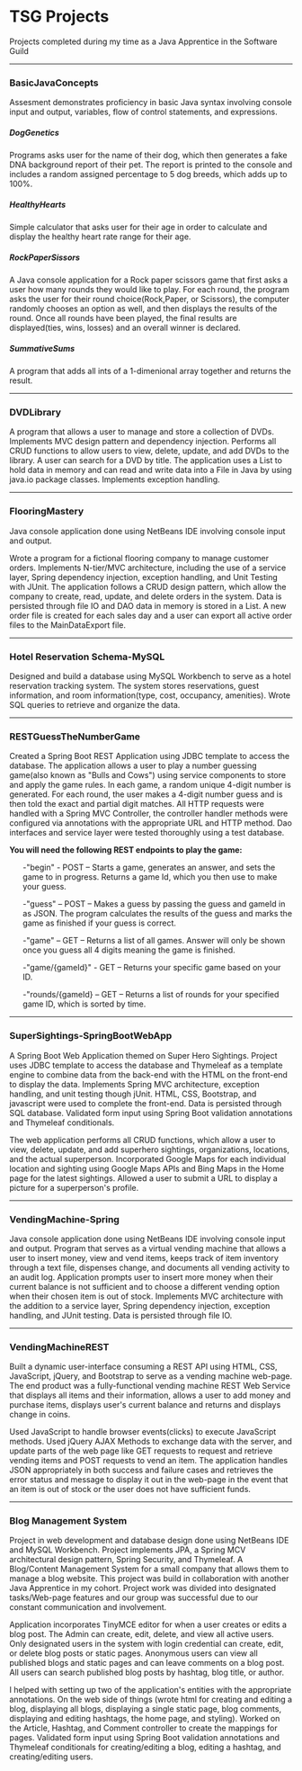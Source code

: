 <h1> TSG Projects</h1>
Projects completed during my time as a Java Apprentice in the Software Guild
<hr>
<h3>BasicJavaConcepts</h3>
Assesment demonstrates proficiency in basic Java syntax involving console input and output, variables, flow of control statements, and expressions.

<h5>DogGenetics</h5>
Programs asks user for the name of their dog, which then generates a fake DNA background report of their pet. The report is printed to the console and includes a random assigned percentage to 5 dog breeds, which adds up to 100%.
<h5>HealthyHearts</h5>
Simple calculator that asks user for their age in order to calculate and display the healthy heart rate range for their age.
<h5>RockPaperSissors</h5>
A Java console application for a Rock paper scissors game that first asks a user how many rounds they would like to play.
For each round, the program asks the user for their round choice(Rock,Paper, or Scissors), the computer randomly chooses an option as well, and then displays the results of the round.
Once all rounds have been played, the final results are displayed(ties, wins, losses) and an overall winner is declared.
<h5>SummativeSums</h5>
A program that adds all ints of a 1-dimenional array together and returns the result.
<hr>
<h3>DVDLibrary</h3>
A program that allows a user to manage and store a collection of DVDs.
Implements MVC design pattern and dependency injection.
Performs all CRUD functions to allow users to view, delete, update, and add DVDs to the library. A user can search for a DVD by title. The application uses a List to hold data in memory and can read and write data into a File in Java by using java.io package classes. Implements exception handling.
<hr>
<h3>FlooringMastery</h3>
Java console application done using NetBeans IDE involving console input and output.

Wrote a program for a fictional flooring company to manage customer orders.
Implements N-tier/MVC architecture, including the use of a service layer, Spring dependency injection, exception handling, and Unit Testing with JUnit.
The application follows a CRUD design pattern, which allow the company to create, read, update, and delete orders in the system. Data is persisted through file IO and DAO data in memory is stored in a List. A new order file is created for each sales day and a user can export all active order files to  the MainDataExport file.
<hr>
<h3> Hotel Reservation Schema-MySQL</h3>
Designed and build a database using MySQL Workbench to serve as a hotel reservation tracking system. The system stores reservations, guest information, and room information(type, cost, occupancy, amenities). Wrote SQL queries to retrieve and organize the data.
<hr>
<h3>RESTGuessTheNumberGame</h3>
Created a Spring Boot REST Application using JDBC template to access the database. The application allows a user to play a number guessing game(also known as "Bulls and Cows") using service components to store and apply the game rules. In each game, a random unique 4-digit number is generated. For each round, the user makes a 4-digit number guess and is then told the exact and partial digit matches. All HTTP requests were handled with a Spring MVC Controller, the controller handler methods were configured via annotations with the appropriate URL and HTTP method. Dao interfaces and service layer were tested thoroughly using a test database.  
<p></p>
<b>You will need the following REST endpoints to play the game:</b>

<ul>-"begin" - POST – Starts a game, generates an answer, and sets the game to in progress. Returns a game Id, which you then use to make your guess.</ul>
<ul>-"guess" – POST – Makes a guess by passing the guess and gameId in as JSON. The program calculates the results of the guess and marks the game as finished if your guess is correct. </ul>
<ul>-"game" – GET – Returns a list of all games. Answer will only be shown once you guess all 4 digits meaning the game is finished.</ul>
<ul>-"game/{gameId}" - GET – Returns your specific game based on your ID. </ul>
<ul>-"rounds/{gameId} – GET – Returns a list of rounds for your specified game ID, which is sorted by time.</ul>

<hr>
<h3>SuperSightings-SpringBootWebApp</h3>
A Spring Boot Web Application themed on Super Hero Sightings.
Project uses JDBC template to access the database and Thymeleaf as a template engine to combine data from the back-end with the HTML on the front-end to display the data. Implements Spring MVC architecture, exception handling, and unit testing though jUnit. HTML, CSS, Bootstrap, and javascript were used to complete the front-end. Data is persisted through SQL database. Validated form input using Spring Boot validation annotations and Thymeleaf conditionals.
<p></p>
The web application performs all CRUD functions, which allow a user to view, delete, update, and add superhero sightings, organizations, locations, and the actual superperson. Incorporated Google Maps for each individual location and sighting using Google Maps APIs and Bing Maps in the Home page for the latest sightings. Allowed a user to submit a URL to display a picture for a superperson's profile.
<hr>

<h3>VendingMachine-Spring</h3>
Java console application done using NetBeans IDE involving console input and output.
Program that serves as a virtual vending machine that allows a user to insert money, view and vend items, keeps track of item inventory through a text file, dispenses change, and documents all vending activity to an audit log. Application prompts user to insert more money when their current balance is not sufficient and to choose a different vending option when their chosen item is out of stock. Implements MVC architecture with the addition to a service layer, Spring dependency injection, exception handling, and JUnit testing. Data is persisted through file IO. 
<hr>
<h3>VendingMachineREST</h3>
Built a dynamic user-interface consuming a REST API using HTML, CSS, JavaScript, jQuery, and Bootstrap to serve as a vending machine web-page. The end product was a fully-functional vending machine REST Web Service that displays all items and their information, allows a user to add money and purchase items, displays user's current balance and returns and displays change in coins. 
<p></p>
Used JavaScript to handle browser events(clicks) to execute JavaScript methods. Used jQuery AJAX Methods to exchange data with the server, and update parts of the web page like GET requests to request and retrieve vending items and POST requests to vend an item. The application handles JSON appropriately in both success and failure cases and retrieves the error status and message to display it out in the web-page in the event that an item is out of stock or the user does not have sufficient funds.
<hr>
<h3>Blog Management System</h3>
Project in web development and database design done using NetBeans IDE and MySQL Workbench. Project implements JPA, a Spring MCV architectural design pattern, Spring Security, and Thymeleaf.
A Blog/Content Management System for a small company that allows them to manage a blog website.
This project was build in collaboration with another Java Apprentice in my cohort. Project work was divided into designated tasks/Web-page features and our group was successful due to our constant communication and involvement. 
<p></p>
Application incorporates TinyMCE editor for when a user creates or edits a blog post. The Admin can create, edit, delete, and view all active users. Only designated users in the system with login credential can create, edit, or delete blog posts or static pages. Anonymous users can view all published blogs and static pages and can leave comments on a blog post. All users can search published blog posts by hashtag, blog title, or author.
<p></p>
<p></p>
I helped with setting up two of the application's entities with the appropriate annotations. On the web side of things (wrote html for creating and editing a blog, displaying all blogs, displaying a single static page, blog comments, displaying and editing hashtags, the home page, and styling). Worked on the Article, Hashtag, and Comment controller to create the mappings for pages. Validated form input using Spring Boot validation annotations and Thymeleaf conditionals for creating/editing a blog, editing a hashtag, and creating/editing users.
